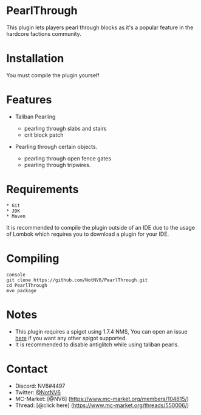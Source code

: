 # PearlThrough
This plugin lets players pearl through blocks as it's a popular feature in the hardcore factions community.

# Installation
You must compile the plugin yourself

# Features
* Taliban Pearling
  - pearling through slabs and stairs
  - crit block patch

* Pearling through certain objects.
  - pearling through open fence gates
  - pearling through tripwires.

# Requirements
    * Git
    * JDK
    * Maven
    
It is recommended to compile the plugin outside of an IDE due to the usage of Lombok which requires you to download a plugin for your IDE.

# Compiling
    console
    git clone https://github.com/NotNV6/PearlThrough.git
    cd PearlThrough
    mvn package

    
    
# Notes
* This plugin requires a spigot using 1.7.4 NMS, You can open an issue [here](https://github.com/NotNV6/PearlThrough/issues/new) if you want any other spigot supported.
* It is recommended to disable antiglitch while using taliban pearls.

# Contact
* Discord: NV6#4497
* Twitter: [@NotNV6](https://twitter.com/NotNV6)
* MC-Market: [@NV6] (https://www.mc-market.org/members/104815/)
* Thread: [@click here] (https://www.mc-market.org/threads/550006/)
